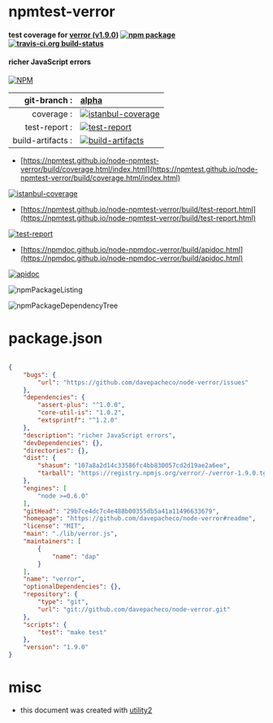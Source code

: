 # npmtest-verror

#### test coverage for  [verror (v1.9.0)](https://github.com/davepacheco/node-verror#readme)  [![npm package](https://img.shields.io/npm/v/npmtest-verror.svg?style=flat-square)](https://www.npmjs.org/package/npmtest-verror) [![travis-ci.org build-status](https://api.travis-ci.org/npmtest/node-npmtest-verror.svg)](https://travis-ci.org/npmtest/node-npmtest-verror)

#### richer JavaScript errors

[![NPM](https://nodei.co/npm/verror.png?downloads=true&downloadRank=true&stars=true)](https://www.npmjs.com/package/verror)

| git-branch : | [alpha](https://github.com/npmtest/node-npmtest-verror/tree/alpha)|
|--:|:--|
| coverage : | [![istanbul-coverage](https://npmtest.github.io/node-npmtest-verror/build/coverage.badge.svg)](https://npmtest.github.io/node-npmtest-verror/build/coverage.html/index.html)|
| test-report : | [![test-report](https://npmtest.github.io/node-npmtest-verror/build/test-report.badge.svg)](https://npmtest.github.io/node-npmtest-verror/build/test-report.html)|
| build-artifacts : | [![build-artifacts](https://npmtest.github.io/node-npmtest-verror/glyphicons_144_folder_open.png)](https://github.com/npmtest/node-npmtest-verror/tree/gh-pages/build)|

- [https://npmtest.github.io/node-npmtest-verror/build/coverage.html/index.html](https://npmtest.github.io/node-npmtest-verror/build/coverage.html/index.html)

[![istanbul-coverage](https://npmtest.github.io/node-npmtest-verror/build/screenCapture.buildCi.browser.%252Ftmp%252Fbuild%252Fcoverage.lib.html.png)](https://npmtest.github.io/node-npmtest-verror/build/coverage.html/index.html)

- [https://npmtest.github.io/node-npmtest-verror/build/test-report.html](https://npmtest.github.io/node-npmtest-verror/build/test-report.html)

[![test-report](https://npmtest.github.io/node-npmtest-verror/build/screenCapture.buildCi.browser.%252Ftmp%252Fbuild%252Ftest-report.html.png)](https://npmtest.github.io/node-npmtest-verror/build/test-report.html)

- [https://npmdoc.github.io/node-npmdoc-verror/build/apidoc.html](https://npmdoc.github.io/node-npmdoc-verror/build/apidoc.html)

[![apidoc](https://npmdoc.github.io/node-npmdoc-verror/build/screenCapture.buildCi.browser.%252Ftmp%252Fbuild%252Fapidoc.html.png)](https://npmdoc.github.io/node-npmdoc-verror/build/apidoc.html)

![npmPackageListing](https://npmtest.github.io/node-npmtest-verror/build/screenCapture.npmPackageListing.svg)

![npmPackageDependencyTree](https://npmtest.github.io/node-npmtest-verror/build/screenCapture.npmPackageDependencyTree.svg)



# package.json

```json

{
    "bugs": {
        "url": "https://github.com/davepacheco/node-verror/issues"
    },
    "dependencies": {
        "assert-plus": "^1.0.0",
        "core-util-is": "1.0.2",
        "extsprintf": "^1.2.0"
    },
    "description": "richer JavaScript errors",
    "devDependencies": {},
    "directories": {},
    "dist": {
        "shasum": "107a8a2d14c33586fc4bb830057cd2d19ae2a6ee",
        "tarball": "https://registry.npmjs.org/verror/-/verror-1.9.0.tgz"
    },
    "engines": [
        "node >=0.6.0"
    ],
    "gitHead": "29b7ce4dc7c4e488b00355db5a41a11496633679",
    "homepage": "https://github.com/davepacheco/node-verror#readme",
    "license": "MIT",
    "main": "./lib/verror.js",
    "maintainers": [
        {
            "name": "dap"
        }
    ],
    "name": "verror",
    "optionalDependencies": {},
    "repository": {
        "type": "git",
        "url": "git://github.com/davepacheco/node-verror.git"
    },
    "scripts": {
        "test": "make test"
    },
    "version": "1.9.0"
}
```



# misc
- this document was created with [utility2](https://github.com/kaizhu256/node-utility2)
